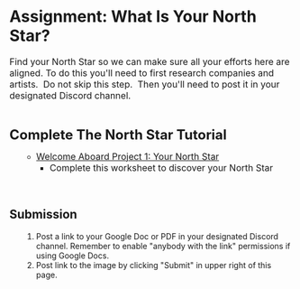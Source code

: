 # Assignment: What Is Your North Star?

<p><span style="font-size: 12pt;">Find your North Star so we can make sure all your efforts here are aligned. To do this you'll need to first research companies and artists.&nbsp; Do not skip this step.&nbsp; Then you'll need to post it in your designated Discord channel.</span></p>
<p>&nbsp;</p>
<p><span style="font-size: 18pt;"><strong>Complete The North Star Tutorial</strong></span></p>
<ul>
<li style="list-style-type: none;">
<ul>
<li>
<a href="https://vertexschool.instructure.com/courses/456/pages/your-north-star-tutorial" data-api-endpoint="https://vertexschool.instructure.com/api/v1/courses/456/pages/your-north-star-tutorial" data-api-returntype="Page"><span style="font-size: 12pt;">Welcome Aboard Project 1: Your North Star</span></a>
<ul>
<li><span style="font-size: 12pt;">Complete this worksheet to discover your North Star</span></li>
</ul>
</li>
</ul>
</li>
</ul>
<p style="padding-left: 40px;">&nbsp;</p>
<h2>Submission</h2>
<ol>
<li style="list-style-type: none;">
<ol>
<li>Post a link to your Google Doc or PDF in your designated Discord channel. Remember to enable "anybody with the link" permissions if using Google Docs.</li>
<li>Post link to the image by clicking "Submit" in upper right of this page.</li>
</ol>
</li>
</ol>
<p>&nbsp;</p>
<p>&nbsp;</p>
<p><br><br></p>
<p>&nbsp;</p>